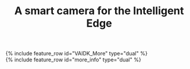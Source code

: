 ﻿---
layout: splash
permalink: /
title: A smart camera for the Intelligent Edge
header:
  overlay_color: "#5e616c"
  overlay_image: /assets/images/node-graphic.png
  image: /assets/images/camera-render-transparent-small.png
  alt: "Picture of the Vision AI DevKit camera hardware"
  actions:
    - label: "Order <i class='fas fa-chevron-right'></i>"
      url: "https://www.arrow.com/en/products/eic-ms-vision-500/einfochips-limited"
excerpt: >
  Jumpstart your Azure Vision Machine Learning Journey today
VAIDK_More:
  - title: "Start fast"
    excerpt: |
      Using the [tutorial project](https://aka.ms/VAIDKGetStarted-Landing/), the Vision AI DevKit will be up and running in minutes, regardless of your current skill level with Machine Learning
      # Build and deploy vision models flexibly
      Use [Azure CustomVision.AI](https://customvision.ai/){:target="_blank"}, [Jupyter notebooks](https://jupyter.org/){:target="_blank"} or [Visual Studio Code](https://code.visualstudio.com){:target="_blank"} to create,train and deploy your own models. Then use the power of [Azure IoT Edge](https://docs.microsoft.com/en-us/azure/iot-edge/){:target="_blank"} to push your models to the Vision AI DevKit with ease, whether the camera is on your desk or in another country.
      # Prove your concept, then move to scale
      With the Vision AI DevKit and Azure services, you can quickly take your project from concept to reality, then scale to your real world needs.
  - title: "Neural network processing: on the Intelligent Edge and with the Intelligent Cloud"
    excerpt: |
     With an [Intelligent Edge device and Azure Intelligent Cloud Services](https://azure.microsoft.com/en-us/overview/future-of-cloud/){:target="_blank"}, your models can run locally for fast response, then use the cloud for more advanced processing and response on only the most important data.
     
more_info:
  - title: "<img src='assets/images/qualcomm-logo-blue.png' alt='Qualcomm' style='max-width: 200px'>"
    excerpt: >
        The Vision AI Dev Kit features the [Qualcomm Visual Intelligence Platform](https://www.qualcomm.com/news/onq/2018/05/07/qualcomm-vision-intelligence-platform-microsoft-azure-bring-edge-ai-solution){:target="_blank"} for hardware acceleration of AI models to deliver superior inferencing performance. Create new solutions for a variety of scenarios, such as industrial safety, retail, security, and more.
  - title: ""
    excerpt: |
     # Have a device?
      * [Get Started](https://aka.ms/VAIDKGetStarted-Landing/)

     # Additional Resources
      * [DevKit announcement](https://azure.microsoft.com/en-us/blog/iot-swc-2018-iot-solutions-for-the-built-world/){:target="_blank"}
      * [Join the Internet of Things Microsoft Tech Community](https://aka.ms/VAIDK-IoTTechCommunity){:target="_blank"}
      * [Use Azure AI Gallery to build your solution](https://gallery.azure.ai/){:target="_blank"}

advantages:
  - excerpt: |
        <video id="azuremediaplayer" class="azuremediaplayer amp-default-skin amp-big-play-centered" tabindex="0"></video>
        <script>
            var myOptions = {
                "nativeControlsForTouch": false,
                controls: true,
                autoplay: false,
                width: "100%",
                height: "auto",
            }
            myPlayer = amp("azuremediaplayer", myOptions);
            myPlayer.src([
                {
                    "src": "https://easstandardhosting123.blob.core.windows.net/asset-0a1504fe-8b97-4e8f-a312-2a5eef36c891/Vision_AI_101418.mp4?sv=2015-07-08&sr=c&si=1da79a8d-775c-4a56-af1a-173c36a1823b&sig=W7ACJX%2F0FrlqxYg7TlPfjojO3Ajf%2FiHy7eW4%2FfgK%2BAk%3D&st=2018-10-25T01%3A49%3A06Z&se=2118-10-25T01%3A49%3A06Z",
                    "type": "video/mp4"

                }
            ]);</script>
  - title: "Create Intelligent Apps for IoT Sensors"
    excerpt: >
        In the era of intelligent cloud and intelligent edge, developers will need to write applications for a range of connected devices. The Azure IoT Edge runtime makes it easy to create applications from cloud to edge, leveraging advanced AI services. The Vision AI Developer Kit, a member of the Microsoft Azure IoT Starter kit family, can be used by IoT solution makers to easily deploy AI models built using Azure Machine Learning and Azure IoT Edge.
qualcomm:
  - title: "<img src='assets/images/qualcomm-logo-blue.png' alt='Qualcomm' style='max-width: 200px'>"
    excerpt: >
        The Vision AI DevKit features the [Qualcomm Visual Intelligence Platform](https://www.qualcomm.com/news/onq/2018/05/07/qualcomm-vision-intelligence-platform-microsoft-azure-bring-edge-ai-solution){:target="_blank"} for hardware acceleration of AI models to deliver superior inferencing performance. Create new solutions for a variety of scenarios, such as industrial safety, retail, security, and more.  
---

<div class="feature__outer_wrapper">
{% include feature_row id="VAIDK_More" type="dual" %}
</div>

<div class="feature__outer_wrapper">
{% include feature_row id="more_info" type="dual" %}
</div>